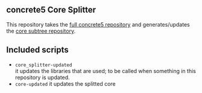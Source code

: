 ## concrete5 Core Splitter

This repository takes the [full concrete5 repository](https://github.com/concrete5/concrete5) and generates/updates the [core subtree repository](https://github.com/concrete5/concrete5-core). 


## Included scripts

- `core_splitter-updated`  
  it updates the libraries that are used; to be called when something in this repository is updated.
- `core-updated`
  it updates the splitted core 